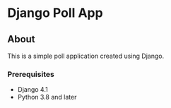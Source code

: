 # Django Poll App

## About <a name = "about"></a>

This is a simple poll application created using Django.

### Prerequisites

- Django 4.1
- Python 3.8 and later
